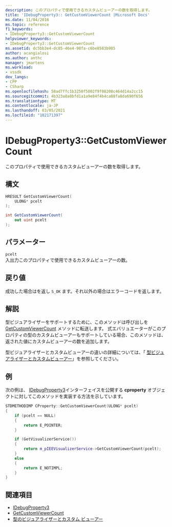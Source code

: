 ```yaml
---
description: このプロパティで使用できるカスタムビューアーの数を取得します。
title: 'IDebugProperty3:: GetCustomViewerCount |Microsoft Docs'
ms.date: 11/04/2016
ms.topic: reference
f1_keywords:
- IDebugProperty3::GetCustomViewerCount
helpviewer_keywords:
- IDebugProperty3::GetCustomViewerCount
ms.assetid: dc5bb3e4-dc85-46e4-98fa-c6be8583b985
author: acangialosi
ms.author: anthc
manager: jmartens
ms.workload:
- vssdk
dev_langs:
- CPP
- CSharp
ms.openlocfilehash: 58ad7ffc1b3250f5002f9f08208c464d14a2cc15
ms.sourcegitcommit: 4b323a8a8bfd1a1a9e84f4b4ca88fa8da690f656
ms.translationtype: MT
ms.contentlocale: ja-JP
ms.lasthandoff: 03/05/2021
ms.locfileid: "102171397"
---
```

# <a name="idebugproperty3getcustomviewercount"></a>IDebugProperty3::GetCustomViewerCount
このプロパティで使用できるカスタムビューアーの数を取得します。

## <a name="syntax"></a>構文

```cpp
HRESULT GetCustomViewerCount(
    ULONG* pcelt
);
```

```csharp
int GetCustomViewerCount(
    out uint pcelt
);
```

## <a name="parameters"></a>パラメーター
`pcelt`\
入出力このプロパティで使用できるカスタムビューアーの数。

## <a name="return-value"></a>戻り値
成功した場合はを返し `S_OK` ます。それ以外の場合はエラーコードを返します。

## <a name="remarks"></a>解説
型ビジュアライザーをサポートするために、このメソッドは呼び出しを [GetCustomViewerCount](../../../extensibility/debugger/reference/ieevisualizerservice-getcustomviewercount.md) メソッドに転送します。 式エバリュエーターがこのプロパティの型のカスタムビューアーもサポートしている場合、このメソッドは、返された値にカスタムビューアーの数を追加します。

型ビジュアライザーとカスタムビューアーの違いの詳細については、「 [型ビジュアライザーとカスタムビューアー](../../../extensibility/debugger/type-visualizer-and-custom-viewer.md)」を参照してください。

## <a name="example"></a>例
次の例は、 [IDebugProperty3](../../../extensibility/debugger/reference/idebugproperty3.md)インターフェイスを公開する **cproperty** オブジェクトに対してこのメソッドを実装する方法を示しています。

```cpp
STDMETHODIMP CProperty::GetCustomViewerCount(ULONG* pcelt)
{
    if (pcelt == NULL)
    {
        return E_POINTER;
    }

    if (GetVisualizerService())
    {
        return m_pIEEVisualizerService->GetCustomViewerCount(pcelt);
    }
    else
    {
        return E_NOTIMPL;
    }
}
```

## <a name="see-also"></a>関連項目
- [IDebugProperty3](../../../extensibility/debugger/reference/idebugproperty3.md)
- [GetCustomViewerCount](../../../extensibility/debugger/reference/ieevisualizerservice-getcustomviewercount.md)
- [型のビジュアライザーとカスタム ビューアー](../../../extensibility/debugger/type-visualizer-and-custom-viewer.md)
